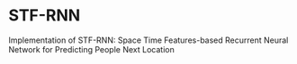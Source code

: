 # STF-RNN
Implementation of STF-RNN: Space Time Features-based Recurrent Neural Network for Predicting People Next Location
